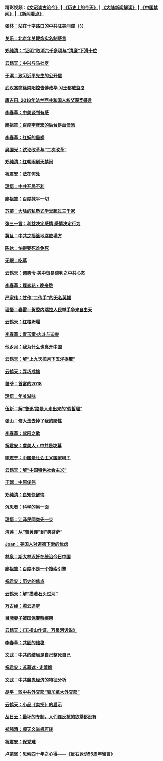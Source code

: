 #### 精彩视频：[《文昭谈古论今》](http://45.32.25.56/wenzhao) | [《历史上的今天》](http://45.32.25.56/today-in-history) | [《大陆新闻解读》](http://45.32.25.56/ntdtv-comedy) | [《中国禁闻》](http://45.32.25.56/ntdtv-news) | [《新闻看点》](http://45.32.25.56/news-insight) 

 #### [张林：站在十字路口的中共驻美间谍（3）](../pages/nsc993/n11023043.md?t=02050031) 

#### [关乐：北京年关鞭炮实名制感言](../pages/nsc993/n11022630.md?t=02050031) 

#### [郑纯清：“证明”取消六千多项与“清廉”下滑十位](../pages/nsc993/n11022638.md?t=02050031) 

#### [云鹤天：中兴与马杜罗](../pages/nsc993/n11022620.md?t=02050031) 

#### [于溟：致习近平先生的公开信](../pages/nsc993/n11022593.md?t=02050031) 

#### [武汉富商徐崇阳控告傅政华 习王都敢监控](../pages/nsc993/n11022212.md?t=02050031) 

#### [唐吉田: 2018年法兰西共和国人权奖获奖感言](../pages/nsc993/n11021537.md?t=02050031) 

#### [李春草：中美谈判有感](../pages/nsc993/n11019776.md?t=02050031) 

#### [廖祖笙：百度李彦宏的后台是血债派](../pages/nsc993/n11019767.md?t=02050031) 

#### [李春草：红妖的蛊惑](../pages/nsc993/n11017095.md?t=02050031) 

#### [吴国光：试论改革与“二次改革”](../pages/nsc993/n11017055.md?t=02050031) 

#### [郑纯清：红朝闹剧天禁闹](../pages/nsc993/n11017030.md?t=02050031) 

#### [祝君安：法在何处](../pages/nsc993/n11017021.md?t=02050031) 

#### [理悟：中共开局不利](../pages/nsc993/n11016938.md?t=02050031) 

#### [廖祖笙：百度抹平一切](../pages/nsc993/n11014925.md?t=02050031) 

#### [苏蒙：大陆的私塾式学堂超过三千家](../pages/nsc993/n11014334.md?t=02050031) 

#### [张三一言：利益决定感情 感情决定行为](../pages/nsc993/n11012463.md?t=02050031) 

#### [冀旦：中共之摇篮地腐败塌方](../pages/nsc993/n11009533.md?t=02050031) 

#### [陈达：怕得要死难免死](../pages/nsc993/n11009520.md?t=02050031) 

#### [无眠：吃草](../pages/nsc993/n11007940.md?t=02050031) 

#### [云鹤天：调笑令‧美中贸易谈判之中共心态](../pages/nsc993/n11007670.md?t=02050031) 

#### [李春草：蝶恋花  •  晚舟愁](../pages/nsc993/n11006605.md?t=02050031) 

#### [严家伟：甘作“二传手”的无名英雄](../pages/nsc993/n11005340.md?t=02050031) 

#### [理悟：春雷—贺委内瑞拉人民举手争来自由天](../pages/nsc993/n11005334.md?t=02050031) 

#### [云鹤天：红楼坍塌](../pages/nsc993/n11005318.md?t=02050031) 

#### [李春草：青玉案·内斗与迫害](../pages/nsc993/n11005306.md?t=02050031) 

#### [他乡月：我为什么也离开中国](../pages/nsc993/n11003553.md?t=02050031) 

#### [云鹤天：解“上九天揽月下五洋捉鳖”](../pages/nsc993/n11000750.md?t=02050031) 

#### [云鹤天：弄巧成拙](../pages/nsc993/n11000722.md?t=02050031) 

#### [兽爷：首富的2018](../pages/nsc993/n11000693.md?t=02050031) 

#### [理悟：年关滋味](../pages/nsc993/n10998847.md?t=02050031) 

#### [伍新：解“鲁迅‘路是人走出来的’假哲理”](../pages/nsc993/n10998777.md?t=02050031) 

#### [张山：修大法去掉了我的赌性](../pages/nsc993/n10997702.md?t=02050031) 

#### [李春草：紫阳之歌](../pages/nsc993/n10997679.md?t=02050031) 

#### [祝君安：虞美人 • 中共是坟墓](../pages/nsc993/n10996090.md?t=02050031) 

#### [李志宁：中国是社会主义国家吗？](../pages/nsc993/n10996097.md?t=02050031) 

#### [云鹤天：解“中国特色社会主义”](../pages/nsc993/n10996043.md?t=02050031) 

#### [千瑞：中原俊伟](../pages/nsc993/n10995401.md?t=02050031) 

#### [郑纯清：良知快醒悔](../pages/nsc993/n10995385.md?t=02050031) 

#### [沉思者：科学的另一面](../pages/nsc993/n10996074.md?t=02050031) 

#### [理悟：江泽民同类先一步](../pages/nsc993/n10995378.md?t=02050031) 

#### [清莲：从“苦黄连”到“笑菩萨”](../pages/nsc993/n10995466.md?t=02050031) 

#### [Joan：美国人对道德下滑的忧虑](../pages/nsc993/n10995424.md?t=02050031) 

#### [林泉：斯大林汉奸在统治今日中国](../pages/nsc993/n10995210.md?t=02050031) 

#### [廖祖笙：百度不是一个搜索引擎](../pages/nsc993/n10994961.md?t=02050031) 

#### [祝君安：历史的焦点](../pages/nsc993/n10994925.md?t=02050031) 

#### [云鹤天：解“摸著石头过河”](../pages/nsc993/n10993325.md?t=02050031) 

#### [万古缘：腾云追梦](../pages/nsc993/n10993120.md?t=02050031) 

#### [目睹妻子被国保警察绑架](../pages/nsc993/n10991525.md?t=02050031) 

#### [云鹤天：《五指山作证，万泉河诉说》](../pages/nsc993/n10991603.md?t=02050031) 

#### [李春草：共匪的维稳](../pages/nsc993/n10991348.md?t=02050031) 

#### [文武：中共的结局是自己整死自己](../pages/nsc993/n10989899.md?t=02050031) 

#### [祝君安：苏幕遮 · 走着瞧](../pages/nsc993/n10988901.md?t=02050031) 

#### [文武：中共魔鬼经济的特征分析](../pages/nsc993/n10987387.md?t=02050031) 

#### [胡平：驳中共外交部“驳加拿大外交部”](../pages/nsc993/n10987378.md?t=02050031) 

#### [云鹤天：小品《卖拐》的启示](../pages/nsc993/n10984392.md?t=02050031) 

#### [丛日云：最坏的专制，人们连反抗的欲望都没有](../pages/nsc993/n10984377.md?t=02050031) 

#### [郑纯清：顺天义举机可转](../pages/nsc993/n10984369.md?t=02050031) 

#### [祝君安：保党难](../pages/nsc993/n10984362.md?t=02050031) 

#### [卢蒙坚：思索四十年之心得——《反右运动55周年留言》](../pages/nsc993/n10984355.md?t=02050031) 

